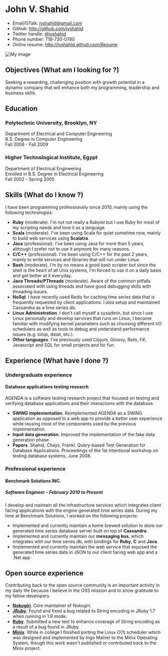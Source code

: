 <!--- trailing spaces are important to force a line break, i.e. <br/> in the
      generated document -->

# John V. Shahid

 * Email/GTalk: <jvshahid@gmail.com>
 * Github: <http://github.com/jvshahid>
 * Twitter handle: [@jvshahid](http://twitter.com/jvshahid)
 * Phone number: 718-730-0780
 * Online resume: <http://jvshahid.github.com/Resume>

![My image](http://www.gravatar.com/avatar/2736d9750eb13425e9bf70f112753c49?s=150)

## Objectives (What am I looking for ?)

Seeking a rewarding, challenging position with growth potential in a dynamic company that will
enhance both my programming, leadership and business skills.

## Education

### Polytechnic University, Brooklyn, NY  
Department of Electrical and Computer Engineering  
B.S. Degree in Computer Engineering  
Fall 2006 - Fall 2009

### Higher Technological Institute, Egypt  
Department of Electrical Engineering  
Enrolled in B.S. Degree in Electrical Engineering  
Fall 2002 - Spring 2005

## Skills (What do I know ?)

I have been programming professionally since 2010, mainly using
the following technologies:

- **Ruby** (moderate). I'm not not really a Rubyist but I use Ruby for most of my scripting needs and love it as a language.
- **Scala** (moderate). I've been using Scala for quiet sometime now, mainly to build web services using **Scalatra**.
- **Java** (professional). I've been using Java for more than 5 years, although I prefer not to use it anymore for many reasons.
- **C/C++** (professional). I've been using C/C++ for the past 2 years, mainly to write services and libraries that will run
  under Linux.
- **Bash** (moderate). I'm by no means a good bash scripter but since the shell is the heart of all Unix systems,
  I'm forced to use it on a daily basis and get better at it everyday.
- **Java Threads/PThreads** (moderate). Aware of the common pitfalls associated with using threads and have good debugging skills
  with threading issues.
- **NoSql**. I have recently used Redis for caching time series data that is frequently requested by client applications.
  I also setup and maintained Cassandra as a time series db.
- **Linux Administration**. I don't call myself a sysadmin, but since I use Linux personally and develop services
  that runs on Linux, I became familiar with modifying kernel parameters such as choosing different I/O schedulers
  as well as tools to debug and understand performance issues (e.g. iotop, dstat, etc.).
- **Other languages**. I've previously used Clojure, Groovy, Rails, F#, Javascript and SQL for small projects and for fun.

## Experience (What have I done ?)

### Undergraduate experience

#### Database applications testing research

AGENDA is a software testing research project that focused on testing and verifying
database applications and their interactions with the database.

- **SWING implementation**. Reimplemented AGENDA as a SWING application as opposed
  to a web app to provide a better user experience while reusing most of the components
  used by the previous implementation.
- **Input data generation**. Improved the implementation of the fake data generation phase.
- **Papers**. Shahid, Chays, Frankl. Query-based Test Generation for Database Applications.
  Proceedings of the 1st intentional workshop on testing database systems, June 2008.

### Professional experience

#### Benchmark Solutions INC.

##### Software Engineer - February 2010 to Present

I develop and maintain all the infrastructure services which integrates
client facing applications with the engine generated time series data.
During my time at Benchmark Solutions, I worked on the following projects:

- Implemented and currently maintain a home brewed solution to store our
  generated time series database server built on top of **Cassandra**.
- Implemented and currently maintain our **messaging bus**, which integrates
  with our time series db, with bindings for **Ruby**, **C** and **Java**.
- Implemented and currently maintain the web service that exposed the generated
  time series data in JSON to our client facing web app and a .Net app

## Open source experience

Contributing back to the open source community is an important activity
in my daily life because I believe in the OSS mission and to show gratitude
to my fellow developers.

- **[Nokogiri](https://github.com/sparklemotion/nokogiri)**. Core maintainer of Nokogiri.
- **[JRuby](https://github.com/jruby/jruby)**. Found and fixed a bug related to String encoding in JRuby 1.7 when running in 1.9 mode.
- **[Ruby](https://github.com/ruby/ruby)**. Submitted a new test to enhance coverage of String encoding as a result of a bug found in JRuby.
- **[Minix](http://www.minix3.org/)**. While in college I finished porting the Linux O(1) scheduler which was designed and implemented
  by Ingo Malner to the Minix Operating System, though this work wasn't published or contributed back to the
  Minix project.
